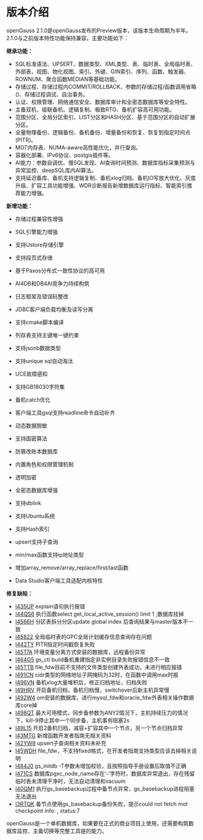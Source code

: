 # 版本介绍<a name="ZH-CN_TOPIC_0000001208538395"></a>

openGauss 2.1.0是openGauss发布的Preview版本，该版本生命周期为半年。2.1.0与之前版本特性功能保持兼容，主要功能如下：

**继承功能：**

-   SQL标准语法、UPSERT、数据类型、XML类型、表、临时表、全局临时表、外部表、视图、物化视图、索引、外键、GIN索引、序列、函数、触发器、ROWNUM、聚合函数MEDIAN等基础功能。
-   存储过程、存储过程内COMMIT/ROLLBACK、参数的存储过程/函数调用省略\(\)、存储过程调试、自治事务。
-   认证、权限管理、网络通信安全、数据库审计和全密态数据库等安全特性。
-   主备双机、级联备机、逻辑复制、极致RTO、备机扩容高可用功能。
-   范围分区、全局分区索引、LIST分区和HASH分区、基于范围分区的自动扩展分区。
-   全量物理备份、逻辑备份、备机备份、增量备份和恢复、恢复到指定时间点\(PITR\)。
-   MOT内存表、NUMA-aware高性能优化，并行查询。
-   容器化部署、IPv6协议、postgis插件等。
-   AI能力：参数自调优、慢SQL发现、AI查询时间预测、数据库指标采集预测与异常监控、deepSQL库内AI算法。
-   支持延迟备库、备机支持逻辑复制、备机xlog归档、备机IO写放大优化、灰度升级、扩容工具功能增强、WDR诊断报告新增数据库运行指标、智能索引推荐能力增强。

**新增功能：**

-   存储过程兼容性增强
-   SQL引擎能力增强

-   支持Ustore存储引擎
-   支持段页式存储
-   基于Paxos分布式一致性协议的高可用
-   AI4DB和DB4AI竞争力持续构筑
-   日志框架及错误码整改
-   JDBC客户端负载均衡及读写分离
-   支持cmake脚本编译
-   列存表支持主键唯一键约束
-   支持jsonb数据类型
-   支持unique sql自动淘汰
-   UCE故障感知
-   支持GB18030字符集
-   备机catch优化
-   客户端工具gsql支持readline命令自动补齐
-   动态数据脱敏
-   支持国密算法
-   防篡改账本数据库
-   内置角色和权限管理机制
-   透明加密
-   全密态数据库增强
-   支持dblink
-   支持Ubuntu系统
-   支持Hash索引
-   upsert支持子查询
-   min/max函数支持ip地址类型
-   增加array\_remove/array\_replace/first/last函数
-   Data Studio客户端工具适配内核特性

**修复缺陷：**

-   [I435UP](https://gitee.com/opengauss/openGauss-server/issues/I435UP)  explain语句执行报错
-   [I44QS6](https://gitee.com/opengauss/openGauss-server/issues/I44QS6)  执行函数select get\_local\_active\_session\(\) limit 1 ;数据库挂掉
-   [I4566H](https://gitee.com/opengauss/openGauss-server/issues/I4566H)  分区表拆分分区update global index 后查询结果与master版本不一致
-   [I45822](https://gitee.com/opengauss/openGauss-server/issues/I45822)   全局临时表的GPC全局计划缓存信息查询存在问题
-   [I442TY](https://gitee.com/opengauss/openGauss-server/issues/I442TY)   PITR指定时间戳恢复失败
-   [I45T7A](https://gitee.com/opengauss/openGauss-server/issues/I45T7A)   环境变量分离方式安装的数据库，远程备份异常
-   [I464G5](https://gitee.com/opengauss/openGauss-server/issues/I464G5)   gs\_ctl build备机重建指定非实例目录失败报错信息不一致
-   [I45TTB](https://gitee.com/opengauss/openGauss-server/issues/I45TTB)    file\_fdw目前不支持的文件类型创建外表成功，未进行相应报错
-   [I491CN](https://gitee.com/opengauss/openGauss-server/issues/I491CN)   cidr类型的网络地址子网掩码为32时，在函数中调用max时报
-   [I496VN](https://gitee.com/opengauss/openGauss-server/issues/I496VN)   备机xlog大量堆积后，修正归档地址，归档失败
-   [I49HRV](https://gitee.com/opengauss/openGauss-server/issues/I49HRV)   开启备机归档，备机归档慢，switchover后新主机异常慢
-   [I492W4](https://gitee.com/opengauss/openGauss-server/issues/I492W4)   om安装的数据库，进行mysql\_fdw和oracle\_fdw外表相关操作数据库core掉
-   [I498QT](https://gitee.com/opengauss/openGauss-server/issues/I498QT)    最大可用模式，同步备参数为ANY2情况下，主机持续压力的情况下，kill-9停止其中一个同步备，主机事务阻塞2s
-   [I49L15](https://gitee.com/opengauss/openGauss-server/issues/I49L15)     开启2备机归档，减容+扩容其中一个节点，另一个节点归档异常
-   [I43MTG](https://gitee.com/opengauss/openGauss-server/issues/I43MTG)   新增函数开发者指南无相关资料
-   [I42YW8](https://gitee.com/opengauss/openGauss-server/issues/I42YW8)   upsert子查询相关资料未补充
-   [I45WDH](https://gitee.com/opengauss/openGauss-server/issues/I45WDH)  file\_fdw，不支持fixed格式，在开发者指南支持类型应该去掉相关说明
-   [I484J0](https://gitee.com/opengauss/openGauss-server/issues/I484J0)     gs\_initdb -T参数未增加校验，且按照指导手册设置后取值不正确
-   [I471CS](https://gitee.com/opengauss/openGauss-server/issues/I471CS)    数据库pgxc\_node\_name存在‘-’字符时，数据库异常退出，存在残留临时表未清理干净时，无法自动清理和vacuum
-   [I40QM1](https://gitee.com/opengauss/openGauss-server/issues/I40QM1)   执行gs\_basebackup过程中备节点异常，gs\_basebackup进程阻塞无法退出
-   [I3RTQK](https://gitee.com/opengauss/openGauss-server/issues/I3RTQK)    备节点使用gs\_basebackup备份失败，提示could not fetch mot checkpoint info: , status:7

openGauss是一个单机数据库，如果要在正式的商业项目上使用，还需要构筑数据库监控、主备切换等完整工具链的能力。

